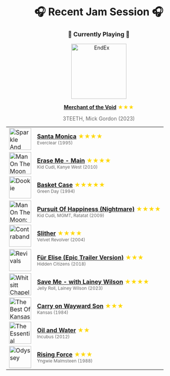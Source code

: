 <div align='center'>

# 🎧 Recent Jam Session 🎧

<h3>🎵 Currently Playing 🎵</h3>

<a href="https://open.spotify.com/track/6DuDPhr4r1GwaCUv55p6CZ"><img src="https://i.scdn.co/image/ab67616d0000b27378c1c3872bf86543934e745c" width="150" height="150" alt="EndEx" /></a>

<b><a href="https://open.spotify.com/track/6DuDPhr4r1GwaCUv55p6CZ">Merchant of the Void</a></b><span style="color: gold;"> ★★★</span>

<span style="color: #666;">3TEETH, Mick Gordon (2023)</span>

<table style='margin: 0 auto; max-width: 550px;'>
<tr>
<td width="60"><a href="https://open.spotify.com/track/37EJtTS7jT5WUyXGZzrwnI"><img src="https://i.scdn.co/image/ab67616d0000b273ec4d79e8035ed2803ecfe2b3" width="60" height="60" alt="Sparkle And Fade" /></a></td>
<td><b><a href="https://open.spotify.com/track/37EJtTS7jT5WUyXGZzrwnI">Santa Monica</a></b> <span style="color: gold;"> ★★★★</span><br><span style="font-size: 12px; color: #666;">Everclear (1995)</span></td>
</tr>
<tr>
<td width="60"><a href="https://open.spotify.com/track/6XkuklKiHYVTlVvWlTgQYP"><img src="https://i.scdn.co/image/ab67616d0000b27359e842b6a3566a141f27f815" width="60" height="60" alt="Man On The Moon II: The Legend Of Mr. Rager" /></a></td>
<td><b><a href="https://open.spotify.com/track/6XkuklKiHYVTlVvWlTgQYP">Erase Me - Main</a></b> <span style="color: gold;"> ★★★★</span><br><span style="font-size: 12px; color: #666;">Kid Cudi, Kanye West (2010)</span></td>
</tr>
<tr>
<td width="60"><a href="https://open.spotify.com/track/6L89mwZXSOwYl76YXfX13s"><img src="https://i.scdn.co/image/ab67616d0000b273db89b08034de626ebee6823d" width="60" height="60" alt="Dookie" /></a></td>
<td><b><a href="https://open.spotify.com/track/6L89mwZXSOwYl76YXfX13s">Basket Case</a></b> <span style="color: gold;"> ★★★★★</span><br><span style="font-size: 12px; color: #666;">Green Day (1994)</span></td>
</tr>
<tr>
<td width="60"><a href="https://open.spotify.com/track/6MtKObWYda2qnNIpJI21uD"><img src="https://i.scdn.co/image/ab67616d0000b273a487deeecb334b6619489d74" width="60" height="60" alt="Man On The Moon: The End Of Day (Deluxe)" /></a></td>
<td><b><a href="https://open.spotify.com/track/6MtKObWYda2qnNIpJI21uD">Pursuit Of Happiness (Nightmare)</a></b> <span style="color: gold;"> ★★★★</span><br><span style="font-size: 12px; color: #666;">Kid Cudi, MGMT, Ratatat (2009)</span></td>
</tr>
<tr>
<td width="60"><a href="https://open.spotify.com/track/7kF1iPJTj3VFJX9XokQ80F"><img src="https://i.scdn.co/image/ab67616d0000b273e95d233a9df33d6c9992b449" width="60" height="60" alt="Contraband" /></a></td>
<td><b><a href="https://open.spotify.com/track/7kF1iPJTj3VFJX9XokQ80F">Slither</a></b> <span style="color: gold;"> ★★★★</span><br><span style="font-size: 12px; color: #666;">Velvet Revolver (2004)</span></td>
</tr>
<tr>
<td width="60"><a href="https://open.spotify.com/track/1nljSOphWsigHQjIkqVJUR"><img src="https://i.scdn.co/image/ab67616d0000b273821688d0ee64bb848cb41bf3" width="60" height="60" alt="Revivals" /></a></td>
<td><b><a href="https://open.spotify.com/track/1nljSOphWsigHQjIkqVJUR">Für Elise (Epic Trailer Version)</a></b> <span style="color: gold;"> ★★★</span><br><span style="font-size: 12px; color: #666;">Hidden Citizens (2018)</span></td>
</tr>
<tr>
<td width="60"><a href="https://open.spotify.com/track/30LZU3ReFIndjHLfaahreM"><img src="https://i.scdn.co/image/ab67616d0000b273026adcf853fad0af470a9fbb" width="60" height="60" alt="Whitsitt Chapel" /></a></td>
<td><b><a href="https://open.spotify.com/track/30LZU3ReFIndjHLfaahreM">Save Me - with Lainey Wilson</a></b> <span style="color: gold;"> ★★★★</span><br><span style="font-size: 12px; color: #666;">Jelly Roll, Lainey Wilson (2023)</span></td>
</tr>
<tr>
<td width="60"><a href="https://open.spotify.com/track/1lhmgubpHo0AGAX7BCiO2a"><img src="https://i.scdn.co/image/ab67616d0000b27351853c867bd51abc84432ee5" width="60" height="60" alt="The Best Of Kansas" /></a></td>
<td><b><a href="https://open.spotify.com/track/1lhmgubpHo0AGAX7BCiO2a">Carry on Wayward Son</a></b> <span style="color: gold;"> ★★★</span><br><span style="font-size: 12px; color: #666;">Kansas (1984)</span></td>
</tr>
<tr>
<td width="60"><a href="https://open.spotify.com/track/4YK5MCLnSxbFbiVNkPsmTT"><img src="https://i.scdn.co/image/ab67616d0000b273e8319498d4779ebc56e82c6b" width="60" height="60" alt="The Essential Incubus" /></a></td>
<td><b><a href="https://open.spotify.com/track/4YK5MCLnSxbFbiVNkPsmTT">Oil and Water</a></b> <span style="color: gold;"> ★★</span><br><span style="font-size: 12px; color: #666;">Incubus (2012)</span></td>
</tr>
<tr>
<td width="60"><a href="https://open.spotify.com/track/3SgshUlk02dwRHeLm0ztOi"><img src="https://i.scdn.co/image/ab67616d0000b273fca6a26d626b192b9ffe4ae5" width="60" height="60" alt="Odyssey" /></a></td>
<td><b><a href="https://open.spotify.com/track/3SgshUlk02dwRHeLm0ztOi">Rising Force</a></b> <span style="color: gold;"> ★★★</span><br><span style="font-size: 12px; color: #666;">Yngwie Malmsteen (1988)</span></td>
</tr>
</table>
</div>

